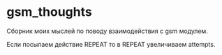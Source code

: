 # gsm_thoughts
Сборник моих мыслей по поводу взаимодействия с gsm модулем.

Если посылаем действие REPEAT то в REPEAT увеличиваем attempts.
